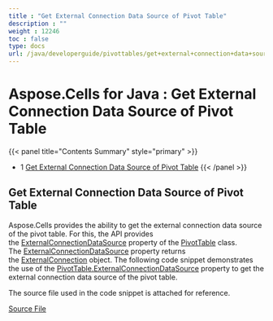 ```yaml
---
title : "Get External Connection Data Source of Pivot Table" 
description : "" 
weight : 12246 
toc : false
type: docs
url: /java/developerguide/pivottables/get+external+connection+data+source+of+pivot+table/
---
```


# Aspose.Cells for Java : Get External Connection Data Source of Pivot Table


{{< panel title="Contents Summary" style="primary" >}}
*   1 [Get External Connection Data Source of Pivot Table](#get-external-connection-data-source-of-pivot-table)
{{< /panel >}}
 

## Get External Connection Data Source of Pivot Table

Aspose.Cells provides the ability to get the external connection data source of the pivot table. For this, the API provides the [ExternalConnectionDataSource](https://apireference.aspose.com/java/cells/com.aspose.cells/pivottable#ExternalConnectionDataSource) property of the [PivotTable](https://apireference.aspose.com/java/cells/com.aspose.cells/PivotTable) class. The [ExternalConnectionDataSource](https://apireference.aspose.com/java/cells/com.aspose.cells/pivottable#ExternalConnectionDataSource) property returns the [ExternalConnection](https://apireference.aspose.com/java/cells/com.aspose.cells/ExternalConnection) object. The following code snippet demonstrates the use of the [PivotTable.ExternalConnectionDataSource](https://apireference.aspose.com/java/cells/com.aspose.cells/pivottable#ExternalConnectionDataSource) property to get the external connection data source of the pivot table.

The source file used in the code snippet is attached for reference.

[Source File](https://docs.aspose.com/download/attachments/104267858/SamplePivotTableExternalConnection.xlsx?version=1&modificationDate=1582820136142&api=v2)

